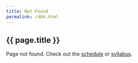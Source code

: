 ```yaml
---
title: Not Found
permalink: /404.html
---
```


## {{ page.title }}

Page not found. Check out the [schedule](schedule) or [syllabus](syllabus).

